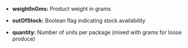 
- **weightInGms:** Product weight in grams

- **outOfStock:** Boolean flag indicating stock availability

- **quantity:** Number of units per package (mixed with grams for loose produce)
